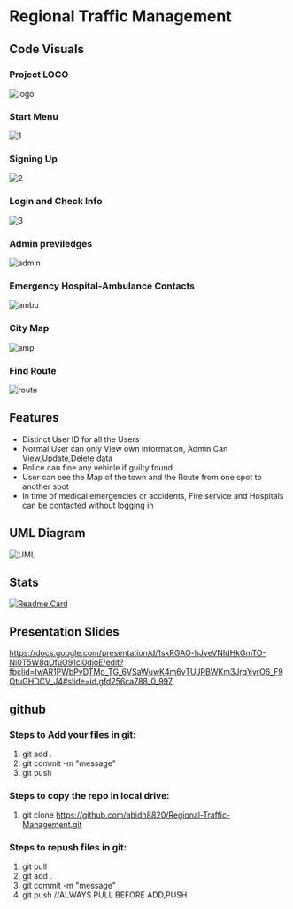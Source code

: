 # Regional Traffic Management

## Code Visuals

### Project LOGO
![logo](https://user-images.githubusercontent.com/83116065/139806830-870b3851-ba47-437a-8ac4-33db5c7f3297.JPG)


### Start Menu
![1](https://user-images.githubusercontent.com/83116065/139806961-944ff535-7b3f-45e2-b631-1ba3df9ece54.JPG)


### Signing Up
![2](https://user-images.githubusercontent.com/83116065/139807038-00dc2084-df74-4440-ab62-5e94b61573bb.JPG)


### Login and Check Info
![3](https://user-images.githubusercontent.com/83116065/139807131-ae0d4d3c-aaa5-402a-9605-a54f419a9eab.JPG)


### Admin previledges
![admin](https://user-images.githubusercontent.com/83116065/139807221-677c21e9-abe1-433d-921f-0955f4085daa.JPG)


### Emergency Hospital-Ambulance Contacts
![ambu](https://user-images.githubusercontent.com/83116065/139807411-958da765-1ef3-4a81-8d16-e05778a4478f.JPG)


### City Map
![amp](https://user-images.githubusercontent.com/83116065/139807494-0319c313-4e3e-47e9-acf8-82d56d34a30a.JPG)


### Find Route
![route](https://user-images.githubusercontent.com/83116065/139807544-102facc3-07c4-4d65-aa51-42e3783ebeb9.JPG)


## Features
- Distinct User ID for all the Users
- Normal User can only View own information, Admin Can View,Update,Delete data
- Police can fine any vehicle if guilty found
- User can see the Map of the town and the Route from one spot to another spot
- In time of medical emergencies or accidents, Fire service and Hospitals can be contacted without logging in


## UML Diagram
![UML](https://user-images.githubusercontent.com/83116065/140457480-e9547990-5410-4a74-bc69-88572383139f.png)


## Stats
[![Readme Card](https://github-readme-stats.vercel.app/api/pin/?username=Sheikh-Tafsir&theme=radical&repo=Regional-Traffic-Management)](https://github.com/anuraghazra/github-readme-stats)


## Presentation Slides
https://docs.google.com/presentation/d/1skRGAO-hJveVNIdHkGmTO-Ni0T5W8qOfuO91cl0djoE/edit?fbclid=IwAR1PWbPvDTMo_TG_6VSaWuwK4m6vTUJRBWKm3JrgYvrO6_F9OtuGHDCV_J4#slide=id.gfd256ca788_0_997


## github

### Steps to Add your files in git:
1. git add .
2. git commit -m "message"
3. git push

### Steps to copy the repo in local drive:
1. git clone https://github.com/abidh8820/Regional-Traffic-Management.git

### Steps to repush files in git:
1. git pull
2. git add .
3. git commit -m "message"
4. git push
//ALWAYS PULL BEFORE ADD,PUSH
